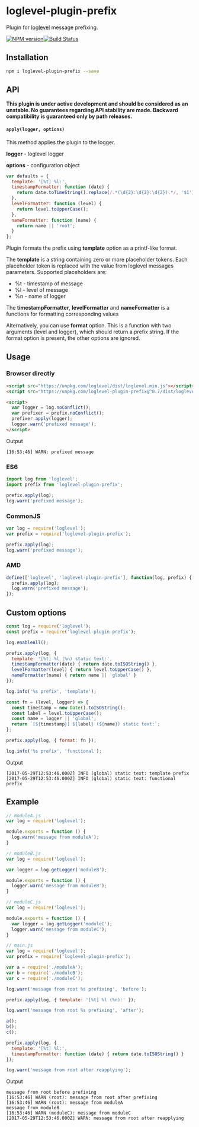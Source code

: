 # loglevel-plugin-prefix

Plugin for [loglevel](https://github.com/pimterry/loglevel) message prefixing.

[![NPM version](https://img.shields.io/npm/v/loglevel-plugin-prefix.svg?style=flat-square)](https://www.npmjs.com/package/loglevel-plugin-prefix)[![Build Status](https://img.shields.io/travis/kutuluk/loglevel-plugin-prefix/master.svg?style=flat-square)](https://travis-ci.org/kutuluk/loglevel-plugin-prefix)

## Installation

```sh
npm i loglevel-plugin-prefix --save
```

## API

**This plugin is under active development and should be considered as an unstable. No guarantees regarding API stability are made. Backward compatibility is guaranteed only by path releases.**

#### ```apply(logger, options)```

This method applies the plugin to the logger.

**logger** - loglevel logger

**options** - configuration object

```javascript
var defaults = {
  template: '[%t] %l:',
  timestampFormatter: function (date) {
    return date.toTimeString().replace(/.*(\d{2}:\d{2}:\d{2}).*/, '$1');
  },
  levelFormatter: function (level) {
    return level.toUpperCase();
  },
  nameFormatter: function (name) {
    return name || 'root';
  }
};
```

Plugin formats the prefix using **template** option as a printf-like format.

The **template** is a string containing zero or more placeholder tokens. Each placeholder token is replaced with the value from loglevel messages parameters. Supported placeholders are:

- %t - timestamp of message
- %l - level of message
- %n - name of logger

The **timestampFormatter**, **levelFormatter** and **nameFormatter** is a functions for formatting corresponding values


Alternatively, you can use **format** option. This is a function with two arguments (level and logger), which should return a prefix string. If the format option is present, the other options are ignored.

## Usage

### Browser directly
```html
<script src="https://unpkg.com/loglevel/dist/loglevel.min.js"></script>
<script src="https://unpkg.com/loglevel-plugin-prefix@^0.7/dist/loglevel-plugin-prefix.min.js"></script>

<script>
  var logger = log.noConflict();
  var prefixer = prefix.noConflict();
  prefixer.apply(logger);
  logger.warn('prefixed message');
</script>
```

Output
```
[16:53:46] WARN: prefixed message
```

### ES6
```javascript
import log from 'loglevel';
import prefix from 'loglevel-plugin-prefix';

prefix.apply(log);
log.warn('prefixed message');
```

### CommonJS
```javascript
var log = require('loglevel');
var prefix = require('loglevel-plugin-prefix');

prefix.apply(log);
log.warn('prefixed message');
```

### AMD
```javascript
define(['loglevel', 'loglevel-plugin-prefix'], function(log, prefix) {
  prefix.apply(log);
  log.warn('prefixed message');
});
```

## Custom options

```javascript
const log = require('loglevel');
const prefix = require('loglevel-plugin-prefix');

log.enableAll();

prefix.apply(log, {
  template: '[%t] %l (%n) static text:',
  timestampFormatter(date) { return date.toISOString() },
  levelFormatter(level) { return level.toUpperCase() },
  nameFormatter(name) { return name || 'global' }
});

log.info('%s prefix', 'template');

const fn = (level, logger) => {
  const timestamp = new Date().toISOString();
  const label = level.toUpperCase();
  const name = logger || 'global';
  return `[${timestamp}] ${label} (${name}) static text:`;
};

prefix.apply(log, { format: fn });

log.info('%s prefix', 'functional');
```

Output
```
[2017-05-29T12:53:46.000Z] INFO (global) static text: template prefix
[2017-05-29T12:53:46.000Z] INFO (global) static text: functional prefix
```

## Example

```javascript
// moduleA.js
var log = require('loglevel');

module.exports = function () {
  log.warn('message from moduleA');
}
```

```javascript
// moduleB.js
var log = require('loglevel');

var logger = log.getLogger('moduleB');

module.exports = function () {
  logger.warn('message from moduleB');
}
```

```javascript
// moduleC.js
var log = require('loglevel');

module.exports = function () {
  var logger = log.getLogger('moduleC');
  logger.warn('message from moduleC');
}
```

```javascript
// main.js
var log = require('loglevel');
var prefix = require('loglevel-plugin-prefix');

var a = require('./moduleA');
var b = require('./moduleB');
var c = require('./moduleC');

log.warn('message from root %s prefixing', 'before');

prefix.apply(log, { template: '[%t] %l (%n):' });

log.warn('message from root %s prefixing', 'after');

a();
b();
c();

prefix.apply(log, {
  template: '[%t] %l:',
  timestampFormatter: function (date) { return date.toISOString() }
});

log.warn('message from root after reapplying');
```

Output
```
message from root before prefixing
[16:53:46] WARN (root): message from root after prefixing
[16:53:46] WARN (root): message from moduleA
message from moduleB
[16:53:46] WARN (moduleC): message from moduleC
[2017-05-29T12:53:46.000Z] WARN: message from root after reapplying
```
